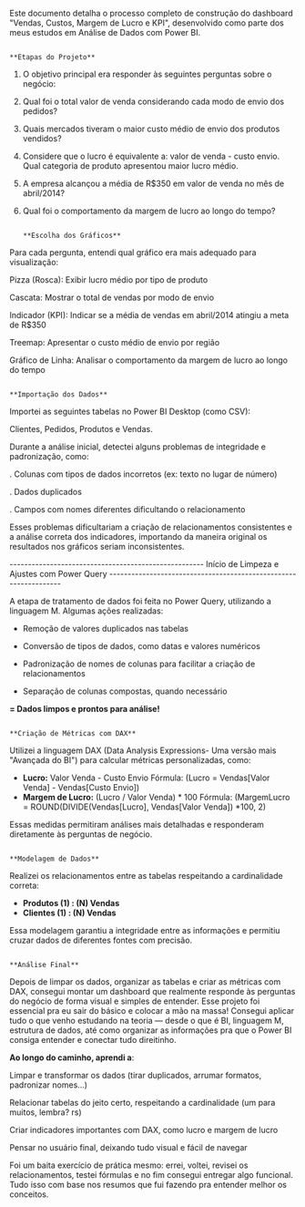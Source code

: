 
Este documento detalha o processo completo de construção do dashboard "Vendas, Custos, Margem de Lucro e KPI", desenvolvido como parte dos meus estudos em Análise de Dados com Power BI.

                                                                                        **Etapas do Projeto**

1. O objetivo principal era responder às seguintes perguntas sobre o negócio:

1. Qual foi o total valor de venda considerando cada modo de envio dos pedidos?

2. Quais mercados tiveram o maior custo médio de envio dos produtos vendidos?
   
3. Considere que o lucro é equivalente a: valor de venda - custo envio. Qual categoria de produto apresentou maior lucro médio.

4. A empresa alcançou a média de R$350 em valor de venda no mês de abril/2014?

5. Qual foi o comportamento da margem de lucro ao longo do tempo?


                                                                                        **Escolha dos Gráficos** 

Para cada pergunta, entendi qual gráfico era mais adequado para visualização:

Pizza (Rosca): Exibir lucro médio por tipo de produto

Cascata: Mostrar o total de vendas por modo de envio

Indicador (KPI): Indicar se a média de vendas em abril/2014 atingiu a meta de R$350

Treemap: Apresentar o custo médio de envio por região

Gráfico de Linha: Analisar o comportamento da margem de lucro ao longo do tempo



                                                                                          **Importação dos Dados**

Importei as seguintes tabelas no Power BI Desktop (como CSV):

Clientes, Pedidos, Produtos e Vendas.

Durante a análise inicial, detectei alguns problemas de integridade e padronização, como:

. Colunas com tipos de dados incorretos (ex: texto no lugar de número)

. Dados duplicados

. Campos com nomes diferentes dificultando o relacionamento

Esses problemas dificultariam a criação de relacionamentos consistentes e a análise correta dos indicadores, importando da maneira original os resultados nos gráficos seriam inconsistentes.



-----------------------------------------------------  Início de Limpeza e Ajustes com Power Query  -----------------------------------------------------------------



A etapa de tratamento de dados foi feita no Power Query, utilizando a linguagem M. Algumas ações realizadas:

- Remoção de valores duplicados nas tabelas

- Conversão de tipos de dados, como datas e valores numéricos

- Padronização de nomes de colunas para facilitar a criação de relacionamentos

- Separação de colunas compostas, quando necessário



**= Dados limpos e prontos para análise!**




                                                                                           **Criação de Métricas com DAX**


Utilizei a linguagem DAX (Data Analysis Expressions- Uma versão mais "Avançada do BI") para calcular métricas personalizadas, como:

- **Lucro:** Valor Venda - Custo Envio                                     Fórmula:  (Lucro = Vendas[Valor Venda] - Vendas[Custo Envio])
- **Margem de Lucro:** (Lucro / Valor Venda) * 100                         Fórmula:  (MargemLucro = ROUND(DIVIDE(Vendas[Lucro], Vendas[Valor Venda]) *100, 2)

  
Essas medidas permitiram análises mais detalhadas e responderam diretamente às perguntas de negócio.



                                                                                              **Modelagem de Dados**

Realizei os relacionamentos entre as tabelas respeitando a cardinalidade correta:

- **Produtos (1) : (N) Vendas**  
- **Clientes (1) : (N) Vendas**

Essa modelagem garantiu a integridade entre as informações e permitiu cruzar dados de diferentes fontes com precisão.



                                                                                                **Análise Final** 

Depois de limpar os dados, organizar as tabelas e criar as métricas com DAX, consegui montar um dashboard que realmente responde às perguntas do negócio de forma visual e simples de entender.
Esse projeto foi essencial pra eu sair do básico e colocar a mão na massa! Consegui aplicar tudo o que venho estudando na teoria — desde o que é BI, linguagem M, estrutura de dados, até como organizar as informações pra que o Power BI consiga entender e conectar tudo direitinho.

**Ao longo do caminho, aprendi a**:

Limpar e transformar os dados (tirar duplicados, arrumar formatos, padronizar nomes…)

Relacionar tabelas do jeito certo, respeitando a cardinalidade (um para muitos, lembra? rs)

Criar indicadores importantes com DAX, como lucro e margem de lucro

Pensar no usuário final, deixando tudo visual e fácil de navegar

Foi um baita exercício de prática mesmo: errei, voltei, revisei os relacionamentos, testei fórmulas e no fim consegui entregar algo funcional. Tudo isso com base nos resumos que fui fazendo pra entender melhor os conceitos.
